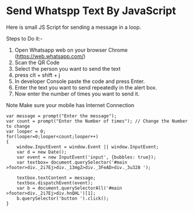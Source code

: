 # Send Whatspp Text By JavaScript
Here is small JS Script for sending a message in a loop.

Steps to Do it:-

1. Open Whatsapp web on your browser Chrome (https://web.whatsapp.com/)
2. Scan the QR Code
3. Select the person you want to send the text
4. press clt + shift + j
5. In developer Console paste the code and press Enter.
6. Enter the text you want to send repeatedly in the alert box.
7. Now enter the number of times you want to send it.

Note Make sure your mobile has Internet Connection

```
var message = prompt("Enter the message");
var count = prompt("Enter the Number of times"); // Change the Number to change 
var looper = 0;
for(looper=0;looper<count;looper++)
{
	window.InputEvent = window.Event || window.InputEvent;
	var d = new Date();
	var event = new InputEvent('input', {bubbles: true});
	var textbox= document.querySelector('#main >footer>div._2i7Ej>div._13mgZ>div._3FeAD>div._3u328 ');
	
	textbox.textContent = message;
	textbox.dispatchEvent(event);
	var b = document.querySelectorAll('#main >footer>div._2i7Ej>div.hnQHL')[1];
	b.querySelector('button	').click();
}
```
